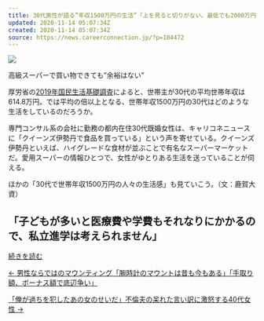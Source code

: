 ```yaml
---
title: 30代男性が語る”年収1500万円の生活”「上を見ると切りがない。最低でも2000万円稼がないと余裕はない」
updated: 2020-11-14 05:07:34Z
created: 2020-11-14 05:07:34Z
source: https://news.careerconnection.jp/?p=104472
---
```


![](https://news.careerconnection.jp/wp-content/uploads/2020/11/201110super.jpg)

高級スーパーで買い物できても”余裕はない”

厚労省の[2019年国民生活基礎調査](https://www.mhlw.go.jp/toukei/saikin/hw/k-tyosa/k-tyosa19/dl/03.pdf)によると、世帯主が30代の平均世帯年収は614.8万円。では平均の倍以上となる、世帯年収1500万円の30代はどのような生活をしているのだろうか。

専門コンサル系の会社に勤務の都内在住30代既婚女性は、キャリコネニュースに「クイーンズ伊勢丹で食品を買っている」という声を寄せている。クイーンズ伊勢丹といえば、ハイグレードな食材が並ぶことで有名なスーパーマーケットだ。愛用スーパーの情報ひとつで、女性がゆとりある生活を送っていることが伺える。

ほかの「30代で世帯年収1500万円の人々の生活感」も見ていこう。（文：鹿賀大資）

## 「子どもが多いと医療費や学費もそれなりにかかるので、私立進学は考えられません」

   [続きを読む](https://news.careerconnection.jp/?p=104472&page=2)

[← 男性ならではのマウンティング「腕時計のマウントは昔も今もある」「手取り額、ボーナス額で底辺争い」](https://news.careerconnection.jp/?p=104586)

[「俺が過ちを犯したあの女のせいだ」不倫夫の呆れた言い訳に激怒する40代女性 →](https://news.careerconnection.jp/?p=104617)